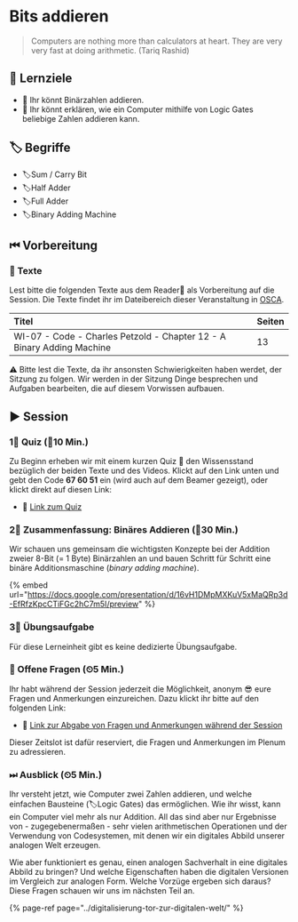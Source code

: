 # Bits addieren

> Computers are nothing more than calculators at heart. They are very very fast at doing arithmetic. \(Tariq Rashid\)

## 🎯 Lernziele

* 🎯 Ihr könnt Binärzahlen addieren.
* 🎯 Ihr könnt erklären, wie ein Computer mithilfe von Logic Gates beliebige Zahlen addieren kann.

## 🏷 Begriffe

* 🏷Sum / Carry Bit
* 🏷Half Adder
* 🏷Full Adder
* 🏷Binary Adding Machine

## ⏮ Vorbereitung

### 📑 Texte

Lest bitte die folgenden Texte aus dem Reader📑 als Vorbereitung auf die Session. Die Texte findet ihr im Dateibereich dieser Veranstaltung in [OSCA](http://osca.hs-osnabrueck.de/).  

| Titel | Seiten |
| :--- | :--- |
| WI-07 - Code - Charles Petzold - Chapter 12 - A Binary Adding Machine | 13 |

⚠ Bitte lest die Texte, da ihr ansonsten Schwierigkeiten haben werdet, der Sitzung zu folgen. Wir werden in der Sitzung Dinge besprechen und Aufgaben bearbeiten, die auf diesem Vorwissen aufbauen.

## ▶ Session

### 1⃣ Quiz \(⏲10 Min.\)

Zu Beginn erheben wir mit einem kurzen Quiz 🥇 den Wissensstand bezüglich der beiden Texte und des Videos. Klickt auf den Link unten und gebt den Code **67 60 51** ein \(wird auch auf dem Beamer gezeigt\), oder klickt direkt auf diesen Link:

* 🔗 [Link zum Quiz](https://www.menti.com/4496004f)

### 2⃣ Zusammenfassung: Binäres Addieren \(⏲30 Min.\)

Wir schauen uns gemeinsam die wichtigsten Konzepte bei der Addition zweier 8-Bit \(= 1 Byte\) Binärzahlen an und bauen Schritt für Schritt eine binäre Additionsmaschine \(_binary adding machine_\).

{% embed url="https://docs.google.com/presentation/d/16vH1DMpMXKuV5xMaQRp3d-EfRfzKpcCTiFGc2hC7m5I/preview" %}

### 3⃣ Übungsaufgabe 

Für diese Lerneinheit gibt es keine dedizierte Übungsaufgabe.

### 🔁 Offene Fragen \(⏲5 Min.\)

Ihr habt während der Session jederzeit die Möglichkeit, anonym 😎 eure Fragen und Anmerkungen einzureichen. Dazu klickt ihr bitte auf den folgenden Link:

* 🔗 [Link zur Abgabe von Fragen und Anmerkungen während der Session](https://www.menti.com/5c40972b)

Dieser Zeitslot ist dafür reserviert, die Fragen und Anmerkungen im Plenum zu adressieren.

### ⏭ Ausblick \(⏲5 Min.\)

Ihr versteht jetzt, wie Computer zwei Zahlen addieren, und welche einfachen Bausteine \(🏷Logic Gates\) das ermöglichen. Wie ihr wisst, kann ein Computer viel mehr als nur Addition. All das sind aber nur Ergebnisse von - zugegebenermaßen - sehr vielen arithmetischen Operationen und der Verwendung von Codesystemen, mit denen wir ein digitales Abbild unserer analogen Welt erzeugen.

Wie aber funktioniert es genau, einen analogen Sachverhalt in eine digitales Abbild zu bringen? Und welche Eigenschaften haben die digitalen Versionen im Vergleich zur analogen Form. Welche Vorzüge ergeben sich daraus? Diese Fragen schauen wir uns im nächsten Teil an.

{% page-ref page="../digitalisierung-tor-zur-digitalen-welt/" %}



